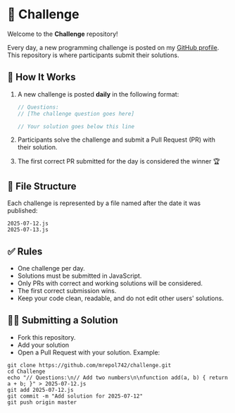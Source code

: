 # 🧠 Challenge

Welcome to the **Challenge** repository!

Every day, a new programming challenge is posted on my [GitHub profile](https://github.com/mrepol742). This repository is where participants submit their solutions.

## 🚀 How It Works

1. A new challenge is posted **daily** in the following format:

   ```js
   // Questions:
   // [The challenge question goes here]

   // Your solution goes below this line

2. Participants solve the challenge and submit a Pull Request (PR) with their solution.
3. The first correct PR submitted for the day is considered the winner 🏆

## 📁 File Structure
Each challenge is represented by a file named after the date it was published:
```
2025-07-12.js
2025-07-13.js
```

## ✅ Rules
- One challenge per day.
- Solutions must be submitted in JavaScript.
- Only PRs with correct and working solutions will be considered.
- The first correct submission wins.
- Keep your code clean, readable, and do not edit other users' solutions.

## 🧑‍💻 Submitting a Solution
- Fork this repository.
- Add your solution
- Open a Pull Request with your solution.
Example:
```
git clone https://github.com/mrepol742/challenge.git
cd Challenge
echo "// Questions:\n// Add two numbers\n\nfunction add(a, b) { return a + b; }" > 2025-07-12.js
git add 2025-07-12.js
git commit -m "Add solution for 2025-07-12"
git push origin master
```

